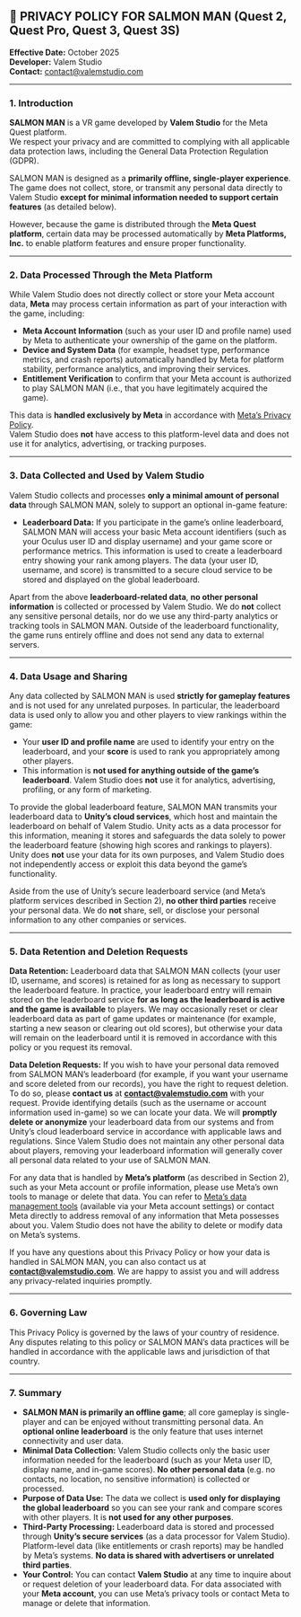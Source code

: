 ## 🧾 **PRIVACY POLICY FOR SALMON MAN (Quest 2, Quest Pro, Quest 3, Quest 3S)**

**Effective Date:** October 2025  
**Developer:** Valem Studio  
**Contact:** [contact@valemstudio.com](mailto:contact@valemstudio.com)

---

### **1. Introduction**

**SALMON MAN** is a VR game developed by **Valem Studio** for the Meta Quest platform.  
We respect your privacy and are committed to complying with all applicable data protection laws, including the General Data Protection Regulation (GDPR).

SALMON MAN is designed as a **primarily offline, single-player experience**. The game does not collect, store, or transmit any personal data directly to Valem Studio **except for minimal information needed to support certain features** (as detailed below).  

However, because the game is distributed through the **Meta Quest platform**, certain data may be processed automatically by **Meta Platforms, Inc.** to enable platform features and ensure proper functionality.

---

### **2. Data Processed Through the Meta Platform**

While Valem Studio does not directly collect or store your Meta account data, **Meta** may process certain information as part of your interaction with the game, including:

- **Meta Account Information** (such as your user ID and profile name) used by Meta to authenticate your ownership of the game on the platform.  
- **Device and System Data** (for example, headset type, performance metrics, and crash reports) automatically handled by Meta for platform stability, performance analytics, and improving their services.  
- **Entitlement Verification** to confirm that your Meta account is authorized to play SALMON MAN (i.e., that you have legitimately acquired the game).

This data is **handled exclusively by Meta** in accordance with [Meta’s Privacy Policy](https://www.meta.com/legal/quest/privacy-policy/).  
Valem Studio does **not** have access to this platform-level data and does not use it for analytics, advertising, or tracking purposes.

---

### **3. Data Collected and Used by Valem Studio**

Valem Studio collects and processes **only a minimal amount of personal data** through SALMON MAN, solely to support an optional in-game feature:

- **Leaderboard Data:** If you participate in the game’s online leaderboard, SALMON MAN will access your basic Meta account identifiers (such as your Oculus user ID and display username) and your game score or performance metrics. This information is used to create a leaderboard entry showing your rank among players. The data (your user ID, username, and score) is transmitted to a secure cloud service to be stored and displayed on the global leaderboard.  

Apart from the above **leaderboard-related data**, **no other personal information** is collected or processed by Valem Studio. We do **not** collect any sensitive personal details, nor do we use any third-party analytics or tracking tools in SALMON MAN. Outside of the leaderboard functionality, the game runs entirely offline and does not send any data to external servers.

---

### **4. Data Usage and Sharing**

Any data collected by SALMON MAN is used **strictly for gameplay features** and is not used for any unrelated purposes. In particular, the leaderboard data is used only to allow you and other players to view rankings within the game:

- Your **user ID and profile name** are used to identify your entry on the leaderboard, and your **score** is used to rank you appropriately among other players.  
- This information is **not used for anything outside of the game’s leaderboard**. Valem Studio does **not** use it for analytics, advertising, profiling, or any form of marketing.  

To provide the global leaderboard feature, SALMON MAN transmits your leaderboard data to **Unity’s cloud services**, which host and maintain the leaderboard on behalf of Valem Studio. Unity acts as a data processor for this information, meaning it stores and safeguards the data solely to power the leaderboard feature (showing high scores and rankings to players). Unity does **not** use your data for its own purposes, and Valem Studio does not independently access or exploit this data beyond the game’s functionality.

Aside from the use of Unity’s secure leaderboard service (and Meta’s platform services described in Section 2), **no other third parties** receive your personal data. We do **not** share, sell, or disclose your personal information to any other companies or services.

---

### **5. Data Retention and Deletion Requests**

**Data Retention:** Leaderboard data that SALMON MAN collects (your user ID, username, and scores) is retained for as long as necessary to support the leaderboard feature. In practice, your leaderboard entry will remain stored on the leaderboard service **for as long as the leaderboard is active and the game is available** to players. We may occasionally reset or clear leaderboard data as part of game updates or maintenance (for example, starting a new season or clearing out old scores), but otherwise your data will remain on the leaderboard until it is removed in accordance with this policy or you request its removal.

**Data Deletion Requests:** If you wish to have your personal data removed from SALMON MAN’s leaderboard (for example, if you want your username and score deleted from our records), you have the right to request deletion. To do so, please **contact us** at **[contact@valemstudio.com](mailto:contact@valemstudio.com)** with your request. Provide identifying details (such as the username or account information used in-game) so we can locate your data. We will **promptly delete or anonymize** your leaderboard data from our systems and from Unity’s cloud leaderboard service in accordance with applicable laws and regulations. Since Valem Studio does not maintain any other personal data about players, removing your leaderboard information will generally cover all personal data related to your use of SALMON MAN.

For any data that is handled by **Meta’s platform** (as described in Section 2), such as your Meta account or profile information, please use Meta’s own tools to manage or delete that data. You can refer to [Meta’s data management tools](https://www.meta.com/legal/quest/privacy-policy/) (available via your Meta account settings) or contact Meta directly to address removal of any information that Meta possesses about you. Valem Studio does not have the ability to delete or modify data on Meta’s systems.

If you have any questions about this Privacy Policy or how your data is handled in SALMON MAN, you can also contact us at **[contact@valemstudio.com](mailto:contact@valemstudio.com)**. We are happy to assist you and will address any privacy-related inquiries promptly.

---

### **6. Governing Law**

This Privacy Policy is governed by the laws of your country of residence.  
Any disputes relating to this policy or SALMON MAN’s data practices will be handled in accordance with the applicable laws and jurisdiction of that country.

---

### **7. Summary**

- **SALMON MAN is primarily an offline game**; all core gameplay is single-player and can be enjoyed without transmitting personal data. An **optional online leaderboard** is the only feature that uses internet connectivity and user data.  
- **Minimal Data Collection:** Valem Studio collects only the basic user information needed for the leaderboard (such as your Meta user ID, display name, and in-game scores). **No other personal data** (e.g. no contacts, no location, no sensitive information) is collected or processed.  
- **Purpose of Data Use:** The data we collect is **used only for displaying the global leaderboard** so you can see your rank and compare scores with other players. It is **not used for any other purposes**.  
- **Third-Party Processing:** Leaderboard data is stored and processed through **Unity’s secure services** (as a data processor for Valem Studio). Platform-level data (like entitlements or crash reports) may be handled by Meta’s systems. **No data is shared with advertisers or unrelated third parties**.  
- **Your Control:** You can contact **Valem Studio** at any time to inquire about or request deletion of your leaderboard data. For data associated with your **Meta account**, you can use Meta’s privacy tools or contact Meta to manage or delete that information.
